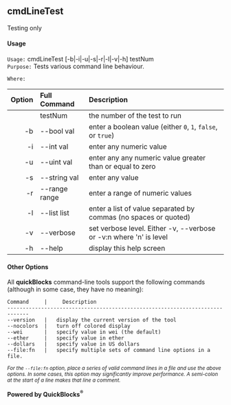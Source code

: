 ## cmdLineTest

Testing only

#### Usage

`Usage:`    cmdLineTest [-b|-i|-u|-s|-r|-l|-v|-h] testNum  
`Purpose:`  Tests various command line behaviour.
             
`Where:`  

| Option | Full Command | Description |
| -------: | :------- | :------- |
|  | testNum | the number of the test to run |
| -b | --bool val | enter a boolean value (either `0`, `1`, `false`, or `true`) |
| -i | --int val | enter any numeric value |
| -u | --uint val | enter any any numeric value greater than or equal to zero |
| -s | --string val | enter any value |
| -r | --range range | enter a range of numeric values |
| -l | --list list | enter a list of value separated by commas (no spaces or quoted) |
| -v | --verbose | set verbose level. Either -v, --verbose or -v:n where 'n' is level |
| -h | --help | display this help screen |

#### Other Options

All **quickBlocks** command-line tools support the following commands (although in some case, they have no meaning):

    Command     |     Description
    -----------------------------------------------------------------------------
    --version   |   display the current version of the tool
    --nocolors  |   turn off colored display
    --wei       |   specify value in wei (the default)
    --ether     |   specify value in ether
    --dollars   |   specify value in US dollars
    --file:fn   |   specify multiple sets of command line options in a file.

<small>*For the `--file:fn` option, place a series of valid command lines in a file and use the above options. In some cases, this option may significantly improve performance. A semi-colon at the start of a line makes that line a comment.*</small>

**Powered by QuickBlocks<sup>&reg;</sup>**


